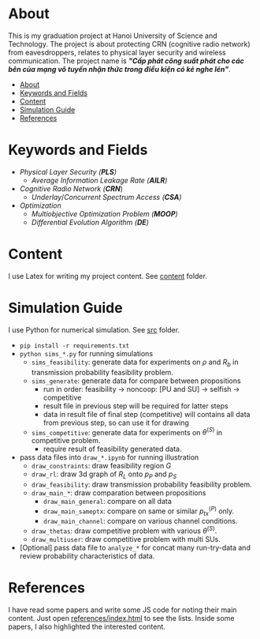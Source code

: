 # About

This is my graduation project at Hanoi University of Science and Technology. The project is about protecting CRN (cognitive radio network) from eavesdroppers, relates to physical layer security and wireless communication. The project name is **_"Cấp phát công suất phát cho các bên của mạng vô tuyến nhận thức trong điều kiện có kẻ nghe lén"_**.

<!-- @import "[TOC]" {cmd="toc" depthFrom=1 depthTo=6 orderedList=false} -->

<!-- code_chunk_output -->

- [About](#about)
- [Keywords and Fields](#keywords-and-fields)
- [Content](#content)
- [Simulation Guide](#simulation-guide)
- [References](#references)

<!-- /code_chunk_output -->

# Keywords and Fields

- _Physical Layer Security (**PLS**)_
  - _Average Information Leakage Rate (**AILR**)_
- _Cognitive Radio Network (**CRN**_)
  - _Underlay_/_Concurrent Spectrum Access (**CSA**)_
- _Optimization_
  - _Multiobjective Optimization Problem (**MOOP**)_
  - _Differential Evolution Algorithm (**DE**)_

# Content

I use Latex for writing my project content. See [content](content/) folder.

# Simulation Guide

I use Python for numerical simulation. See [src](src/) folder.

- `pip install -r requirements.txt`
- `python sims_*.py` for running simulations
  - `sims_feasibility`: generate data for experiments on $\rho$ and $R_b$ in transmission probability feasibility problem.
  - `sims_generate`: generate data for compare between propositions
    - run in order: feasibility -> noncoop: [PU and SU] -> selfish -> competitive
    - result file in previous step will be required for latter steps
    - data in result file of final step (competitive) will contains all data from previous step, so can use it for drawing
  - `sims_competitive`: generate data for experiments on $\theta^{(S)}$ in competitive problem.
    - require result of feasibility generated data.
- pass data files into `draw_*.ipynb` for running illustration
  - `draw_constraints`: draw feasibility region $G$
  - `draw_rl`: draw 3d graph of $R_L$ onto $p_P$ and $p_S$
  - `draw_feasibility`: draw transmission probability feasibility problem.
  - `draw_main_*`: draw comparation between propositions
    - `draw_main_general`: compare on all data
    - `draw_main_sameptx`: compare on same or similar $p_{tx}^{(P)}$ only.
    - `draw_main_channel`: compare on various channel conditions.
  - `draw_thetas`: draw competitive problem with various $\theta^{(S)}$.
  - `draw_multiuser`: draw competitive problem with multi SUs.
- [Optional] pass data file to `analyze_*` for concat many run-try-data and review probability characteristics of data.

# References

I have read some papers and write some JS code for noting their main content. Just open [references/index.html](references/index.html) to see the lists. Inside some papers, I also highlighted the interested content.
